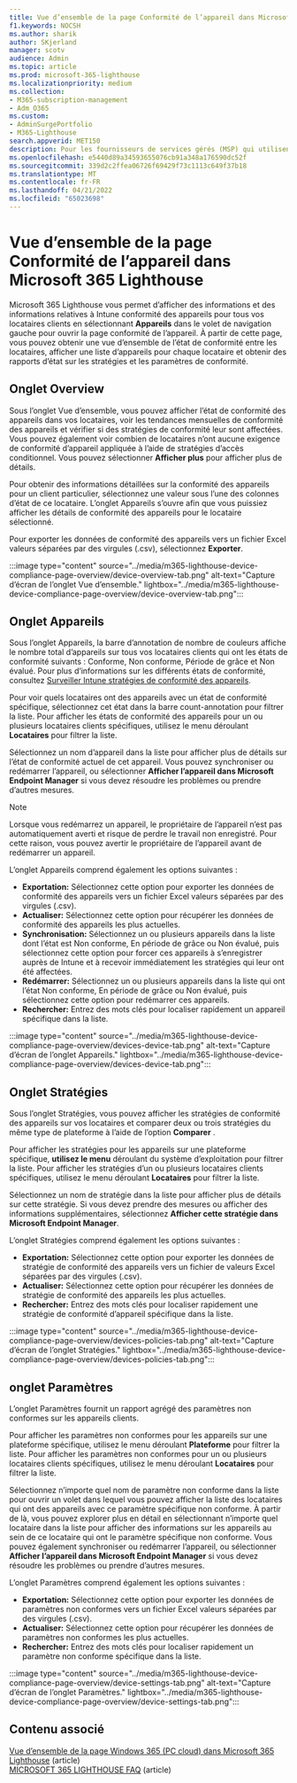 ```yaml
---
title: Vue d’ensemble de la page Conformité de l’appareil dans Microsoft 365 Lighthouse
f1.keywords: NOCSH
ms.author: sharik
author: SKjerland
manager: scotv
audience: Admin
ms.topic: article
ms.prod: microsoft-365-lighthouse
ms.localizationpriority: medium
ms.collection:
- M365-subscription-management
- Adm_O365
ms.custom:
- AdminSurgePortfolio
- M365-Lighthouse
search.appverid: MET150
description: Pour les fournisseurs de services gérés (MSP) qui utilisent Microsoft 365 Lighthouse, découvrez la page conformité des appareils.
ms.openlocfilehash: e5440d89a34593655076cb91a348a176590dc52f
ms.sourcegitcommit: 339d2c2ffea06726f69429f73c1113c649f37b18
ms.translationtype: MT
ms.contentlocale: fr-FR
ms.lasthandoff: 04/21/2022
ms.locfileid: "65023698"
---
```

# <a name="overview-of-the-device-compliance-page-in-microsoft-365-lighthouse"></a>Vue d’ensemble de la page Conformité de l’appareil dans Microsoft 365 Lighthouse

Microsoft 365 Lighthouse vous permet d’afficher des informations et des informations relatives à Intune conformité des appareils pour tous vos locataires clients en sélectionnant **Appareils** dans le volet de navigation gauche pour ouvrir la page conformité de l’appareil. À partir de cette page, vous pouvez obtenir une vue d’ensemble de l’état de conformité entre les locataires, afficher une liste d’appareils pour chaque locataire et obtenir des rapports d’état sur les stratégies et les paramètres de conformité.

## <a name="overview-tab"></a>Onglet Overview  
  
Sous l’onglet Vue d’ensemble, vous pouvez afficher l’état de conformité des appareils dans vos locataires, voir les tendances mensuelles de conformité des appareils et vérifier si des stratégies de conformité leur sont affectées. Vous pouvez également voir combien de locataires n’ont aucune exigence de conformité d’appareil appliquée à l’aide de stratégies d’accès conditionnel. Vous pouvez sélectionner **Afficher plus** pour afficher plus de détails.

Pour obtenir des informations détaillées sur la conformité des appareils pour un client particulier, sélectionnez une valeur sous l’une des colonnes d’état de ce locataire. L’onglet Appareils s’ouvre afin que vous puissiez afficher les détails de conformité des appareils pour le locataire sélectionné.

Pour exporter les données de conformité des appareils vers un fichier Excel valeurs séparées par des virgules (.csv), sélectionnez **Exporter**.

:::image type="content" source="../media/m365-lighthouse-device-compliance-page-overview/device-overview-tab.png" alt-text="Capture d’écran de l’onglet Vue d’ensemble." lightbox="../media/m365-lighthouse-device-compliance-page-overview/device-overview-tab.png":::

## <a name="devices-tab"></a>Onglet Appareils

Sous l’onglet Appareils, la barre d’annotation de nombre de couleurs affiche le nombre total d’appareils sur tous vos locataires clients qui ont les états de conformité suivants : Conforme, Non conforme, Période de grâce et Non évalué. Pour plus d’informations sur les différents états de conformité, consultez [Surveiller Intune stratégies de conformité des appareils](/mem/intune/protect/compliance-policy-monitor).

Pour voir quels locataires ont des appareils avec un état de conformité spécifique, sélectionnez cet état dans la barre count-annotation pour filtrer la liste. Pour afficher les états de conformité des appareils pour un ou plusieurs locataires clients spécifiques, utilisez le menu déroulant **Locataires** pour filtrer la liste.

Sélectionnez un nom d’appareil dans la liste pour afficher plus de détails sur l’état de conformité actuel de cet appareil. Vous pouvez synchroniser ou redémarrer l’appareil, ou sélectionner **Afficher l’appareil dans Microsoft Endpoint Manager** si vous devez résoudre les problèmes ou prendre d’autres mesures.

> [!NOTE]
> Lorsque vous redémarrez un appareil, le propriétaire de l’appareil n’est pas automatiquement averti et risque de perdre le travail non enregistré. Pour cette raison, vous pouvez avertir le propriétaire de l’appareil avant de redémarrer un appareil.

L’onglet Appareils comprend également les options suivantes :

- **Exportation:** Sélectionnez cette option pour exporter les données de conformité des appareils vers un fichier Excel valeurs séparées par des virgules (.csv).
- **Actualiser:** Sélectionnez cette option pour récupérer les données de conformité des appareils les plus actuelles.
- **Synchronisation:** Sélectionnez un ou plusieurs appareils dans la liste dont l’état est Non conforme, En période de grâce ou Non évalué, puis sélectionnez cette option pour forcer ces appareils à s’enregistrer auprès de Intune et à recevoir immédiatement les stratégies qui leur ont été affectées.
- **Redémarrer:** Sélectionnez un ou plusieurs appareils dans la liste qui ont l’état Non conforme, En période de grâce ou Non évalué, puis sélectionnez cette option pour redémarrer ces appareils.
- **Rechercher:** Entrez des mots clés pour localiser rapidement un appareil spécifique dans la liste.
 
:::image type="content" source="../media/m365-lighthouse-device-compliance-page-overview/devices-device-tab.png" alt-text="Capture d’écran de l’onglet Appareils." lightbox="../media/m365-lighthouse-device-compliance-page-overview/devices-device-tab.png":::

## <a name="policies-tab"></a>Onglet Stratégies

Sous l’onglet Stratégies, vous pouvez afficher les stratégies de conformité des appareils sur vos locataires et comparer deux ou trois stratégies du même type de plateforme à l’aide de l’option **Comparer** .

Pour afficher les stratégies pour les appareils sur une plateforme spécifique, **utilisez le menu** déroulant du système d’exploitation pour filtrer la liste. Pour afficher les stratégies d’un ou plusieurs locataires clients spécifiques, utilisez le menu déroulant **Locataires** pour filtrer la liste.

Sélectionnez un nom de stratégie dans la liste pour afficher plus de détails sur cette stratégie. Si vous devez prendre des mesures ou afficher des informations supplémentaires, sélectionnez **Afficher cette stratégie dans Microsoft Endpoint Manager**.

L’onglet Stratégies comprend également les options suivantes :

- **Exportation:** Sélectionnez cette option pour exporter les données de stratégie de conformité des appareils vers un fichier de valeurs Excel séparées par des virgules (.csv).
- **Actualiser:** Sélectionnez cette option pour récupérer les données de stratégie de conformité des appareils les plus actuelles.
- **Rechercher:** Entrez des mots clés pour localiser rapidement une stratégie de conformité d’appareil spécifique dans la liste.

:::image type="content" source="../media/m365-lighthouse-device-compliance-page-overview/devices-policies-tab.png" alt-text="Capture d’écran de l’onglet Stratégies." lightbox="../media/m365-lighthouse-device-compliance-page-overview/devices-policies-tab.png":::

## <a name="settings-tab"></a>onglet Paramètres

L’onglet Paramètres fournit un rapport agrégé des paramètres non conformes sur les appareils clients. 

Pour afficher les paramètres non conformes pour les appareils sur une plateforme spécifique, utilisez le menu déroulant **Plateforme** pour filtrer la liste. Pour afficher les paramètres non conformes pour un ou plusieurs locataires clients spécifiques, utilisez le menu déroulant **Locataires** pour filtrer la liste.

Sélectionnez n’importe quel nom de paramètre non conforme dans la liste pour ouvrir un volet dans lequel vous pouvez afficher la liste des locataires qui ont des appareils avec ce paramètre spécifique non conforme. À partir de là, vous pouvez explorer plus en détail en sélectionnant n’importe quel locataire dans la liste pour afficher des informations sur les appareils au sein de ce locataire qui ont le paramètre spécifique non conforme. Vous pouvez également synchroniser ou redémarrer l’appareil, ou sélectionner **Afficher l’appareil dans Microsoft Endpoint Manager** si vous devez résoudre les problèmes ou prendre d’autres mesures.

L’onglet Paramètres comprend également les options suivantes :

- **Exportation:** Sélectionnez cette option pour exporter les données de paramètres non conformes vers un fichier Excel valeurs séparées par des virgules (.csv).
- **Actualiser:** Sélectionnez cette option pour récupérer les données de paramètres non conformes les plus actuelles.
- **Rechercher:** Entrez des mots clés pour localiser rapidement un paramètre non conforme spécifique dans la liste.

:::image type="content" source="../media/m365-lighthouse-device-compliance-page-overview/device-settings-tab.png" alt-text="Capture d’écran de l’onglet Paramètres." lightbox="../media/m365-lighthouse-device-compliance-page-overview/device-settings-tab.png":::

## <a name="related-content"></a>Contenu associé

[Vue d’ensemble de la page Windows 365 (PC cloud) dans Microsoft 365 Lighthouse](m365-lighthouse-win365-page-overview.md) (article)\
[MICROSOFT 365 LIGHTHOUSE FAQ](m365-lighthouse-faq.yml) (article)
